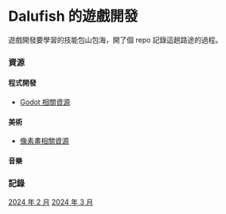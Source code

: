 # Dalufish 的遊戲開發

遊戲開發要學習的技能包山包海，開了個 repo 記錄這趟路途的過程。

### 資源

#### 程式開發

- [Godot 相關資源](https://github.com/Dalufishe/godot-resources)

#### 美術

- [像素畫相關資源](https://github.com/Dalufishe/pixel-art-resources)

#### 音樂

### 記錄

[2024 年 2 月](/journal/202402/2月.md)
[2024 年 3 月](/journal/202403/3月.md)

